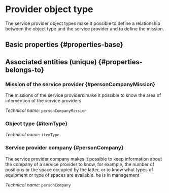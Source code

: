 # Provider object type
<!--- THIS FILE IS GENERATED PLEASE DO NOT EDIT IT DIRECTLY --->

The service provider object types make it possible to define a relationship between the object type and the service provider and to define the mission.

## Basic properties {#properties-base}



## Associated entities (unique) {#properties-belongs-to}

### Mission of the service provider {#personCompanyMission}

The missions of the service providers make it possible to know the area of ​​intervention of the service providers

*Technical name:* ```personCompanyMission```

### Object type {#itemType}



*Technical name:* ```itemType```

### Service provider company {#personCompany}

The service provider company makes it possible to keep information about the company of a service provider to know, for example, the number of positions or the space occupied by the latter, or to know what types of equipment or type of spaces are available. he is in management

*Technical name:* ```personCompany```





